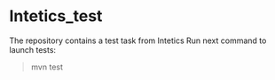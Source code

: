 # Intetics_test

The repository contains a test task from Intetics
Run next command to launch tests:
> mvn test 